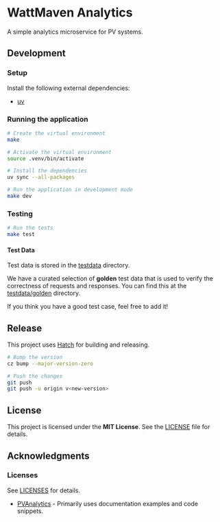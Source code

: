 # WattMaven Analytics

A simple analytics microservice for PV systems.

## Development

### Setup

Install the following external dependencies:

- [uv](https://docs.astral.sh/uv/getting-started/installation/)

### Running the application

```bash
# Create the virtual environment
make

# Activate the virtual environment
source .venv/bin/activate

# Install the dependencies
uv sync --all-packages

# Run the application in development mode
make dev
```

### Testing

```bash
# Run the tests
make test
```

#### Test Data

Test data is stored in the [testdata](./testdata) directory.

We have a curated selection of **golden** test data that is used to verify the correctness of requests and responses.
You can find this at the [testdata/golden](./testdata/golden) directory.

If you think you have a good test case, feel free to add it!

## Release

This project uses [Hatch](https://hatch.pypa.io/) for building and releasing.

```bash
# Bump the version
cz bump --major-version-zero

# Push the changes
git push
git push -u origin v<new-version>
```

## License

This project is licensed under the **MIT License**. See the [LICENSE](./LICENSE) file for details.

## Acknowledgments

### Licenses

See [LICENSES](./LICENSES) for details.

- [PVAnalytics](https://github.com/pvlib/pvanalytics) - Primarily uses documentation examples and code snippets.
